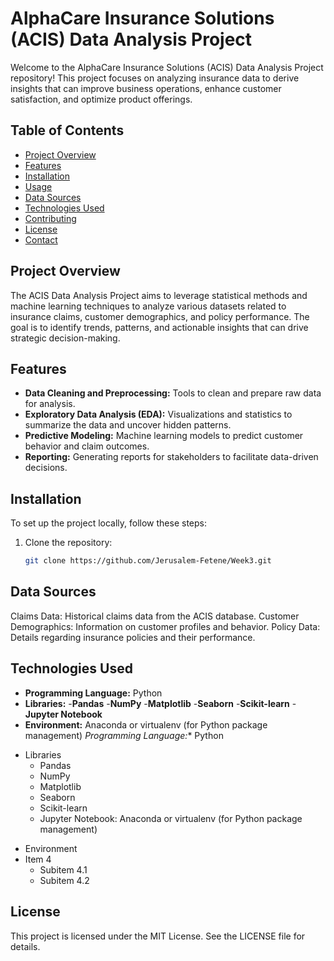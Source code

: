 # AlphaCare Insurance Solutions (ACIS) Data Analysis Project

Welcome to the AlphaCare Insurance Solutions (ACIS) Data Analysis Project repository! This project focuses on analyzing insurance data to derive insights that can improve business operations, enhance customer satisfaction, and optimize product offerings.

## Table of Contents

- [Project Overview](#project-overview)
- [Features](#features)
- [Installation](#installation)
- [Usage](#usage)
- [Data Sources](#data-sources)
- [Technologies Used](#technologies-used)
- [Contributing](#contributing)
- [License](#license)
- [Contact](#contact)

## Project Overview

The ACIS Data Analysis Project aims to leverage statistical methods and machine learning techniques to analyze various datasets related to insurance claims, customer demographics, and policy performance. The goal is to identify trends, patterns, and actionable insights that can drive strategic decision-making.

## Features

- **Data Cleaning and Preprocessing:** Tools to clean and prepare raw data for analysis.
- **Exploratory Data Analysis (EDA):** Visualizations and statistics to summarize the data and uncover hidden patterns.
- **Predictive Modeling:** Machine learning models to predict customer behavior and claim outcomes.
- **Reporting:** Generating reports for stakeholders to facilitate data-driven decisions.

## Installation

To set up the project locally, follow these steps:

1. Clone the repository:
   ```bash
   git clone https://github.com/Jerusalem-Fetene/Week3.git

## Data Sources
Claims Data: Historical claims data from the ACIS database.
Customer Demographics: Information on customer profiles and behavior.
Policy Data: Details regarding insurance policies and their performance.

## Technologies Used
- **Programming Language:** Python
- **Libraries:**
  -****Pandas****
  -****NumPy****
  -****Matplotlib****
  -****Seaborn****
  -****Scikit-learn****
  -****Jupyter Notebook****
- **Environment:** Anaconda or virtualenv (for Python package management)
*Programming Language:** Python
* Libraries
  * Pandas
  * NumPy
  * Matplotlib
  * Seaborn
  * Scikit-learn
  * Jupyter Notebook: Anaconda or virtualenv (for Python package management)
- Environment
- Item 4
  - Subitem 4.1
  - Subitem 4.2

## License
This project is licensed under the MIT License. See the LICENSE file for details.
